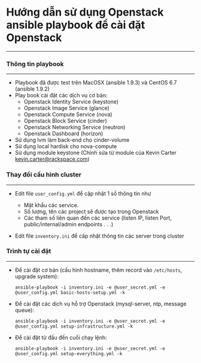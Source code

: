 Hướng dẫn sử dụng Openstack ansible playbook để cài đặt Openstack
=================================================================
---
### Thông tin playbook
---
- Playbook đã được test trên MacOSX (ansible 1.9.3) và CentOS 6.7 (ansible 1.9.2)
- Play book cài đặt các dịch vụ cơ bản:
	* Openstack Identity Service (keystone)
	* Openstack Image Service (glance)
	* Openstack Compute Service (nova)
	* Openstack Block Service (cinder)
	* Openstack Networking Service (neutron)
	* Openstack Dashboard (horizon)
- Sử dụng lvm làm back-end cho cinder-volume
- Sử dụng local hardisk cho nova-compute
- Sử dụng module keystone (Chỉnh sửa từ module của Kevin Carter <kevin.carter@rackspace.com>)

### Thay đổi cấu hình cluster
---
- Edit file `user_config.yml` để cập nhật 1 số thông tin như
	* Mật khẩu các service.
	* Số lượng, tên các project sẽ được tạo trong Openstack
	* Các tham số liên quan đến các service (listen IP, listen Port, public/internal/admin endpoints . . .)

- Edit file `inventory.ini` để câp nhật thông tin các server trong cluster

### Trình tự cài đặt
---
- Để cài đặt cơ bản (cấu hình hostname, thêm record vào `/etc/hosts`, upgrade system):

	```ansible-playbook -i inventory.ini -e @user_secret.yml -e @user_config.yml basic-hosts-setup.yml -k```
- Để cài đặt các dịch vụ hỗ trợ Openstack (mysql-server, ntp, message queue):

	```ansible-playbook -i inventory.ini -e @user_secret.yml -e @user_config.yml setup-infrastructure.yml -k```
- Để cài đặt từ đầu đến cuối chạy lệnh:

	```ansible-playbook -i inventory.ini -e @user_secret.yml -e @user_config.yml setup-everything.yml -k```
